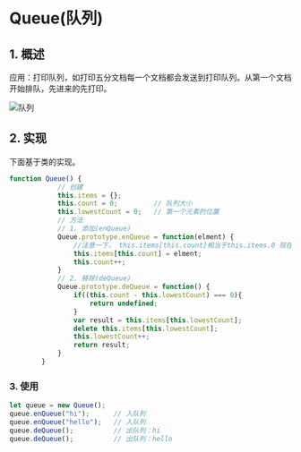 # Queue(队列)

## 1. 概述

应用：打印队列，如打印五分文档每一个文档都会发送到打印队列。从第一个文档开始排队，先进来的先打印。

![队列](https://img0.baidu.com/it/u=166153677,4283731372&fm=26&fmt=auto&gp=0.jpg)

## 2. 实现

下面基于类的实现。

```js
function Queue() {
            // 创建
            this.items = {};
            this.count = 0;         // 队列大小
            this.lowestCount = 0;   // 第一个元素的位置
            // 方法
            // 1. 添加(enQueue)
            Queue.prototype.enQueue = function(elment) {
                //注意一下， this.items[this.count]相当于this.items.0 现在的items = {0: elment}
                this.items[this.count] = elment;
                this.count++;  
            }
            // 2. 移除(deQueue)
            Queue.prototype.deQueue = function() {
                if((this.count - this.lowestCount) === 0){
                    return undefined;
                }
                var result = this.items[this.lowestCount];
                delete this.items[this.lowestCount];
                this.lowestCount++;
                return result;
            }
        }
```

### 3. 使用

```js
let queue = new Queue();
queue.enQueue("hi");      // 入队列
queue.enQueue("hello");   // 入队列
queue.deQueue();          // 出队列：hi
queue.deQueue();          // 出队列：hello
```

 
 <comment-comment/> 
 